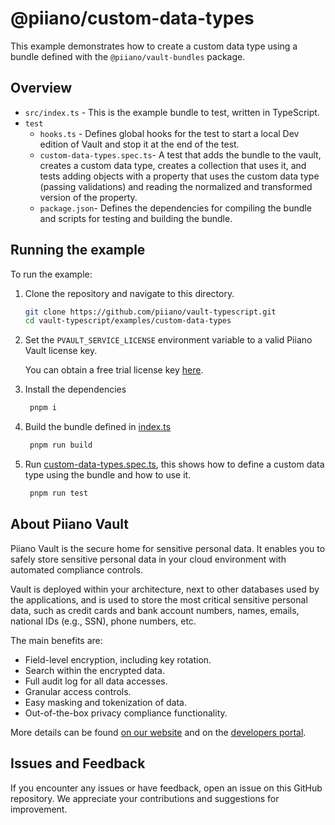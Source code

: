 # @piiano/custom-data-types

This example demonstrates how to create a custom data type using a bundle defined with the `@piiano/vault-bundles` package.

## Overview

- `src/index.ts` - This is the example bundle to test, written in TypeScript.
- `test`
  - `hooks.ts` - Defines global hooks for the test to start a local Dev edition of Vault and stop it at the end of the test.
  - `custom-data-types.spec.ts`- A test that adds the bundle to the vault, creates a custom data type, creates a collection that uses it, and tests adding objects with a property that uses the custom data type (passing validations) and reading the normalized and transformed version of the property.
  - `package.json`- Defines the dependencies for compiling the bundle and scripts for testing and building the bundle.

## Running the example

To run the example:

1. Clone the repository and navigate to this directory.
   ```bash
   git clone https://github.com/piiano/vault-typescript.git
   cd vault-typescript/examples/custom-data-types
   ```
2. Set the `PVAULT_SERVICE_LICENSE` environment variable to a valid Piiano Vault license key.

   You can obtain a free trial license key [here](https://docs.piiano.com/guides/get-started/).
3. Install the dependencies
   ```bash
    pnpm i
    ```
4. Build the bundle defined in [index.ts](./src/index.ts)
   ```bash
    pnpm run build
    ```
5. Run [custom-data-types.spec.ts](./test/custom-data-types.spec.ts), this shows how to define a custom data type using the bundle and how to use it.
   ```bash
    pnpm run test
    ```

## About Piiano Vault

Piiano Vault is the secure home for sensitive personal data. It enables you to safely store sensitive personal data in your cloud environment with automated compliance controls.

Vault is deployed within your architecture, next to other databases used by the applications, and is used to store the most critical sensitive personal data, such as credit cards and bank account numbers, names, emails, national IDs (e.g., SSN), phone numbers, etc.

The main benefits are:

- Field-level encryption, including key rotation.
- Search within the encrypted data.
- Full audit log for all data accesses.
- Granular access controls.
- Easy masking and tokenization of data.
- Out-of-the-box privacy compliance functionality.

More details can be found [on our website](https://piiano.com/pii-data-privacy-vault/) and on the [developers portal](https://docs.piiano.com/).

## Issues and Feedback

If you encounter any issues or have feedback, open an issue on this GitHub repository. We appreciate your contributions and suggestions for improvement.
